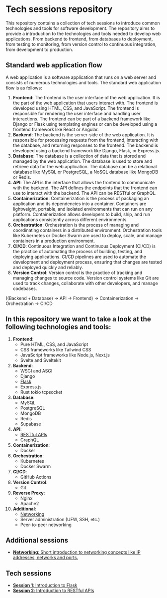 # Tech sessions repository
This repository contains a collection of tech sessions to introduce common technologies and tools for software development. The repository aims to provide a introduction to the technologies and tools needed to develop web applications. From backend to frontend, from databases to deployment, from testing to monitoring, from version control to continuous integration, from development to production.

## Standard web application flow
A web application is a software application that runs on a web server and consists of numerous technologies and tools. The standard web application flow is as follows:
1. **Frontend**: The frontend is the user interface of the web application. It is the part of the web application that users interact with. The frontend is developed using HTML, CSS, and JavaScript. The frontend is responsible for rendering the user interface and handling user interactions. The frontend can be part of a backend framework like Django or Flask using templating engines or can be developed using a frontend framework like React or Angular.
2. **Backend**: The backend is the server-side of the web application. It is responsible for processing requests from the frontend, interacting with the database, and returning responses to the frontend. The backend is developed using a backend framework like Django, Flask, or Express.js. 
3. **Database**: The database is a collection of data that is stored and managed by the web application. The database is used to store and retrieve data for the web application. The database can be a relational database like MySQL or PostgreSQL, a NoSQL database like MongoDB or Redis.
4. **API**: The API is the interface that allows the frontend to communicate with the backend. The API defines the endpoints that the frontend can use to interact with the backend. The API can be RESTful or GraphQL.
5. **Containerization**: Containerization is the process of packaging an application and its dependencies into a container. Containers are lightweight, portable, and isolated environments that can run on any platform. Containerization allows developers to build, ship, and run applications consistently across different environments.
6. **Orchestration**: Orchestration is the process of managing and coordinating containers in a distributed environment. Orchestration tools like Kubernetes or Docker Swarm are used to deploy, scale, and manage containers in a production environment.
7. **CI/CD**: Continuous Integration and Continuous Deployment (CI/CD) is the practice of automating the process of building, testing, and deploying applications. CI/CD pipelines are used to automate the development and deployment process, ensuring that changes are tested and deployed quickly and reliably.
8. **Version Control**: Version control is the practice of tracking and managing changes to source code. Version control systems like Git are used to track changes, collaborate with other developers, and manage codebases.

((Backend + Database) -> API -> Frontend) -> Containerization -> Orchestration -> CI/CD

## In this repository we want to take a look at the following technologies and tools:
1. **Frontend**: 
    - Pure HTML, CSS, and JavaScript
    - CSS frameworks like Tailwind CSS
    - JavaScript frameworks like Node.js, Next.js
    - Svelte and Sveltekit
2. **Backend**:
    - WSGI and ASGI
    - Django
    - [Flask](session1_flask/README.md)
    - Express.js
    - Rust tokio tcpsocket
3. **Database**:
    - MySQL
    - PostgreSQL
    - MongoDB
    - Redis
    - Supabase
4. **API**:
    - [RESTful APIs](session2_restful_api/README.md)
    - GraphQL
5. **Containerization**:
    - Docker
6. **Orchestration**:
    - Kubernetes
    - Docker Swarm
7. **CI/CD**:
    - GitHub Actions
8. **Version Control**:
    - Git
9. **Reverse Proxy**:
    - Nginx
    - Apache2
10. **Additional**:
    - [Networking](networking_session/README.md)
    - Server administration (UFW, SSH, etc.)
    - Peer-to-peer networking

## Additional sessions
- [**Networking**: Short introduction to networking concepts like IP addresses, networks and ports.](networking_session/README.md)

## Tech sessions
- [**Session 1**: Introduction to Flask](session1_flask/README.md)
- [**Session 2**: Introduction to RESTful APIs](session2_restful_api/README.md)
